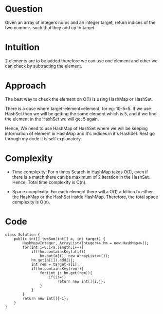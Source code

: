 # Question

Given an array of integers nums and an integer target, return indices of the two numbers such that they add up to target.

# Intuition
2 elements are to be added therefore we can use one element and other we can check by subtracting the element.

# Approach
The best way to check the element on O(1) is using HashMap or HashSet. 

There is a case where target-element=element, for eg: 10-5=5. If we use HashSet then we will be getting the same element which is 5, and if we find the element in the HashSet we will get 5 again.

Hence, We need to use HashMap of HashSet where we will be keeping information of element in HashMap and it's indices in it's HashSet.
Rest go through my code it is self explanatory.

# Complexity
- Time complexity:
  For n times Search in HashMap takes O(1), even if there is a match there can be maximum of 2 iteration in the HashSet. Hence, Total time complexity is O(n).

- Space complexity:
  For each element there will a O(1) addition to either the HashMap or the HashSet inside HashMap.
  Therefore, the total space complexity is O(n).

# Code
```
class Solution {
    public int[] twoSum(int[] a, int target) {
        HashMap<Integer, ArrayList<Integer>> hm = new HashMap<>();
        for(int i=0;i<a.length;i++){
            if(!hm.containsKey(a[i]))
                hm.put(a[i], new ArrayList<>());
            hm.get(a[i]).add(i);
            int rem = target-a[i];
            if(hm.containsKey(rem)){
                for(int j: hm.get(rem)){
                    if(i!=j)
                        return new int[]{i,j};
                }
            }
        }
        return new int[]{-1};
    }
}
```
